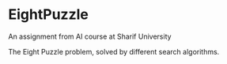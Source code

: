 # EightPuzzle
An assignment from AI course at Sharif University


The Eight Puzzle problem, solved by different search algorithms. 
